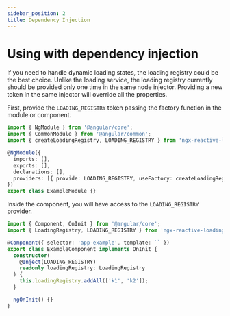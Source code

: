 ```yaml
---
sidebar_position: 2
title: Dependency Injection
---
```


# Using with dependency injection

If you need to handle dynamic loading states, the loading registry could be the best choice. Unlike the loading service,
the loading registry currently should be provided only one time in the same node injector. Providing a new token in the
same injector will override all the properties.

First, provide the `LOADING_REGISTRY` token passing the factory function in the module or component.

```ts title=example.module.ts
import { NgModule } from '@angular/core';
import { CommonModule } from '@angular/common';
import { createLoadingRegistry, LOADING_REGISTRY } from 'ngx-reactive-loading';

@NgModule({
  imports: [],
  exports: [],
  declarations: [],
  providers: [{ provide: LOADING_REGISTRY, useFactory: createLoadingRegistry }],
})
export class ExampleModule {}
```

Inside the component, you will have access to the `LOADING_REGISTRY` provider.

```ts title=example.component.ts
import { Component, OnInit } from '@angular/core';
import { LoadingRegistry, LOADING_REGISTRY } from 'ngx-reactive-loading';

@Component({ selector: 'app-example', template: `` })
export class ExampleComponent implements OnInit {
  constructor(
    @Inject(LOADING_REGISTRY)
    readonly loadingRegistry: LoadingRegistry
  ) {
    this.loadingRegistry.addAll(['k1', 'k2']);
  }

  ngOnInit() {}
}
```
